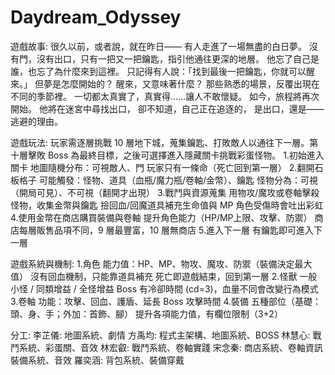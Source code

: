 # Daydream_Odyssey
遊戲故事:
很久以前，或者說，就在昨日——
有人走進了一場無盡的白日夢。
沒有門，沒有出口，只有一把又一把鑰匙，指引他通往更深的地層。
他忘了自己是誰，也忘了為什麼來到這裡。
只記得有人說：「找到最後一把鑰匙，你就可以醒來。」
但夢是怎麼開始的？
醒來，又意味著什麼？
那些熟悉的場景，反覆出現在不同的季節裡。
一切都太真實了，真實得……讓人不敢懷疑。
如今，旅程將再次開始。
他將在迷宮中尋找出口，
卻不知道，自己正在追逐的，
是出口，還是——逃避的理由。

遊戲玩法:
玩家需逐層挑戰 10 層地下城，蒐集鑰匙、打敗敵人以通往下一層。第十層擊敗 Boss 為最終目標，之後可選擇進入隱藏關卡挑戰彩蛋怪物。
1.初始進入關卡
地圖隨機分布：可視敵人、門
玩家只有一條命（死亡回到第一層）
2.翻開石板格子
可能觸發：怪物、道具（血瓶/魔力瓶/卷軸/金幣）、鑰匙
怪物分為：可視（開局可見）、不可視（翻開才出現）
3.戰鬥與資源蒐集
用物攻/魔攻或卷軸擊殺怪物，收集金幣與鑰匙
撿回血/回魔道具補充生命值與 MP
角色受傷時會吐出彩虹
4.使用金幣在商店購買裝備與卷軸
提升角色能力（HP/MP上限、攻擊、防禦）
商店每層販售品項不同，9 層最豐富，10 層無商店
5.進入下一層
有鑰匙即可進入下一層

遊戲系統與機制:
1.角色
能力值：HP、MP、物攻、魔攻、防禦（裝備決定最大值）
沒有回血機制，只能靠道具補充
死亡即遊戲結束，回到第一層
2.怪獸
一般小怪 / 同類增益 / 全怪增益
Boss 有冷卻時間 (cd=3)，血量不同會改變行為模式
3.卷軸
功能：攻擊、回血、護盾、延長 Boss 攻擊時間
4.裝備
五種部位（基礎：頭、身、手；外加：首飾、腳）
提升各項能力值，有欄位限制（3+2）


分工:
李芷儀: 地圖系統、劇情
方禹均: 程式主架構、地圖系統、BOSS
林慧心: 戰鬥系統、彩蛋關、音效
林宏叡: 戰鬥系統、卷軸實踐
宋念秦: 商店系統、卷軸資訊裝備系統、音效
羅奕涵: 背包系統、裝備穿戴
